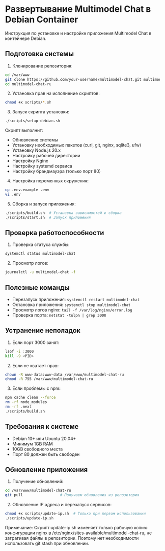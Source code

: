 # Развертывание Multimodel Chat в Debian Container

Инструкция по установке и настройке приложения Multimodel Chat в контейнере Debian.

## Подготовка системы

1. Клонирование репозитория:
```bash
cd /var/www
git clone https://github.com/your-username/multimodel-chat.git multimodel-chat-ru
cd multimodel-chat-ru
```

2. Установка прав на исполнение скриптов:
```bash
chmod +x scripts/*.sh
```

3. Запуск скрипта установки:
```bash
./scripts/setup-debian.sh
```
Скрипт выполнит:
- Обновление системы
- Установку необходимых пакетов (curl, git, nginx, sqlite3, ufw)
- Установку Node.js 20.x
- Настройку рабочей директории
- Настройку Nginx
- Настройку systemd сервиса
- Настройку брандмауэра (только порт 80)

4. Настройка переменных окружения:
```bash
cp .env.example .env
vi .env
```

5. Сборка и запуск приложения:
```bash
./scripts/build.sh  # Установка зависимостей и сборка
./scripts/start.sh  # Запуск приложения
```

## Проверка работоспособности

1. Проверка статуса службы:
```bash
systemctl status multimodel-chat
```

2. Просмотр логов:
```bash
journalctl -u multimodel-chat -f
```

## Полезные команды

- Перезапуск приложения: `systemctl restart multimodel-chat`
- Остановка приложения: `systemctl stop multimodel-chat`
- Просмотр логов nginx: `tail -f /var/log/nginx/error.log`
- Проверка порта: `netstat -tulpn | grep 3000`

## Устранение неполадок

1. Если порт 3000 занят:
```bash
lsof -i :3000
kill -9 <PID>
```

2. Если не хватает прав:
```bash
chown -R www-data:www-data /var/www/multimodel-chat-ru
chmod -R 755 /var/www/multimodel-chat-ru
```

3. Если проблемы с npm:
```bash
npm cache clean --force
rm -rf node_modules
rm -rf .next
./scripts/build.sh
```

## Требования к системе

- Debian 10+ или Ubuntu 20.04+
- Минимум 1GB RAM
- 10GB свободного места
- Порт 80 должен быть свободен

## Обновление приложения

1. Получение обновлений:
```bash
cd /var/www/multimodel-chat-ru
git pull                 # Получаем обновления из репозитория
```

2. Обновление IP адреса и перезапуск сервисов:
```bash
chmod +x scripts/update-ip.sh  # Только при первом использовании
./scripts/update-ip.sh
```

Примечание: Скрипт update-ip.sh изменяет только рабочую копию конфигурации nginx в 
/etc/nginx/sites-available/multimodel-chat-ru, не затрагивая файлы в репозитории. 
Поэтому нет необходимости использовать git stash при обновлении.
